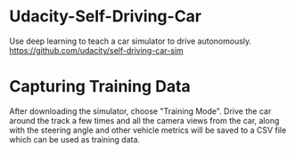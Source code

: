# Udacity-Self-Driving-Car
Use deep learning to teach a car simulator to drive autonomously. https://github.com/udacity/self-driving-car-sim

# Capturing Training Data
After downloading the simulator, choose "Training Mode". Drive the car around the track a few times and all the camera views from the car, along with the steering angle and other vehicle metrics will be saved to a CSV file which can be used as training data.

